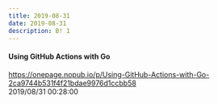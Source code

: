 ```yaml
---
title: 2019-08-31
date: 2019-08-31
description: B! 1
---
```


#### Using GitHub Actions with Go
https://onepage.nopub.io/p/Using-GitHub-Actions-with-Go-2ca9744b531f4f21bdae9976d1ccbb58<br>
2019/08/31 00:28:00<br>


